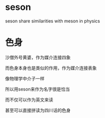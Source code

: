 # seson
seson share similarities with meson in physics


# 色身
沙僧外号黄婆，作为媒介连接四象

而色身本身也是类似的作用，作为媒介连接表象

像物理学中介子一样

所以用seson来作为名字很是恰当

而不仅可以作为英文来读

甚至可以直接拼读为四川话的色身

